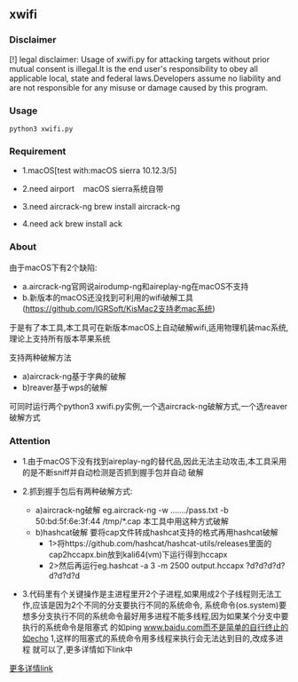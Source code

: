 ## xwifi

### Disclaimer


[!] legal disclaimer: Usage of xwifi.py for attacking targets without prior mutual consent is illegal.It is the end user's responsibility to obey all applicable local, state and federal laws.Developers assume no liability and are not responsible for any misuse or damage caused by this program.


### Usage

```
python3 xwifi.py
```

### Requirement


+ 1.macOS[test with:macOS sierra 10.12.3/5]

+ 2.need airport
    macOS sierra系统自带

+ 3.need aircrack-ng
    brew install aircrack-ng

+ 4.need ack
    brew install ack


### About


由于macOS下有2个缺陷:
+ a.aircrack-ng官网说airodump-ng和aireplay-ng在macOS不支持
+ b.新版本的macOS还没找到可利用的wifi破解工具(https://github.com/IGRSoft/KisMac2支持老mac系统)

于是有了本工具,本工具可在新版本macOS上自动破解wifi,适用物理机装mac系统,理论上支持所有版本苹果系统

支持两种破解方法
+ a)aircrack-ng基于字典的破解
+ b)reaver基于wps的破解

可同时运行两个python3 xwifi.py实例,一个选aircrack-ng破解方式,一个选reaver破解方式


### Attention


+ 1.由于macOS下没有找到aireplay-ng的替代品,因此无法主动攻击,本工具采用的是不断sniff并自动检测是否抓到握手包并自动
破解

+ 2.抓到握手包后有两种破解方式:
  + a)aircrack-ng破解
      eg.aircrack-ng -w ......./pass.txt -b 50:bd:5f:6e:3f:44 /tmp/*.cap
      本工具中用这种方式破解
  + b)hashcat破解
      要将cap文件转成hashcat支持的格式再用hashcat破解
      + 1>将https://github.com/hashcat/hashcat-utils/releases里面的cap2hccapx.bin放到kali64(vm)下运行得到hccapx
      + 2>然后再运行eg.hashcat -a 3 -m 2500 output.hccapx ?d?d?d?d?d?d?d?d

+ 3.代码里有个关键操作是主进程里开2个子进程,如果用成2个子线程则无法工作,应该是因为2个不同的分支要执行不同的系统命令,
  系统命令(os.system)要想多分支执行不同的系统命令最好用多进程不能多线程,因为如果某个分支中要执行的系统命令是阻塞式
  的如ping www.baidu.com而不是简单的自行终止的如echo 1,这样的阻塞式的系统命令用多线程来执行会无法达到目的,改成多进程
  就可以了,更多详情如下link中


<a href="https://stackoverflow.com/questions/44402158/how-to-execute-different-system-commands-in-differrent-threads-with-python3">更多详情link</a>
